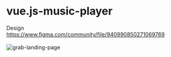 # vue.js-music-player

Design <br/>
https://www.figma.com/community/file/940990850271069769
<br/>
<br/>
![grab-landing-page](https://i.imgflip.com/56s0ck.gif)

